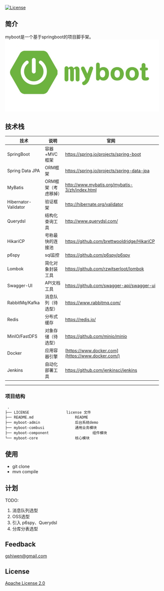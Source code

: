 [![License](https://img.shields.io/github/license/apache/incubator-streampipes.svg)](http://www.apache.org/licenses/LICENSE-2.0)


## 简介
myboot是一个基于springboot的项目脚手架。
<img src="./LOGO.png" alt="myboot" style="zoom:75%;" />



## 技术栈



| 技术                 | 说明                | 官网                                              |
| -------------------- | ------------------- | ------------------------------------------------- |
| SpringBoot           | 容器+MVC框架        | https://spring.io/projects/spring-boot            |
| Spring Data JPA      | ORM框架             | https://spring.io/projects/spring-data-jpa        |
| MyBatis              | ORM框架（考虑移掉） | http://www.mybatis.org/mybatis-3/zh/index.html    |
| Hibernator-Validator | 验证框架            | http://hibernate.org/validator                    |
| Querydsl             | 结构化查询工具      | http://www.querydsl.com/                          |
| HikariCP             | 号称最快的连接池    | https://github.com/brettwooldridge/HikariCP       |
| p6spy                | sql监控             | https://github.com/p6spy/p6spy                    |
| Lombok               | 简化对象封装工具    | https://github.com/rzwitserloot/lombok            |
| Swagger-UI           | API文档工具         | https://github.com/swagger-api/swagger-ui         |
| RabbitMq/Kafka       | 消息队列（待选型）  | https://www.rabbitmq.com/                         |
| Redis                | 分布式缓存          | https://redis.io/                                 |
| MinIO/FastDFS        | 对象存储（待选型）  | https://github.com/minio/minio                    |
| Docker               | 应用容器引擎        | [https://www.docker.com](https://www.docker.com/) |
| Jenkins              | 自动化部署工具      | https://github.com/jenkinsci/jenkins              |

***

   ###  项目结构

  ~~~
   .
├── LICENSE					license 文件
├── README.md					README
├── myboot-admin				后台系统demo
├── myboot-combusi				通用业务模块
├── myboot-component			        组件模块
└── myboot-core					核心模块
  ~~~

## 使用

* git clone 
* mvn compile


## 计划

TODO:
1. 消息队列选型
2. OSS选型
3. 引入 p6spy、Querydsl
4. 分库分表选型


## Feedback

 [gshiwen@gmail.com](mailto:gshiwen@gmail.com)

## License

[Apache License 2.0](LICENSE)




